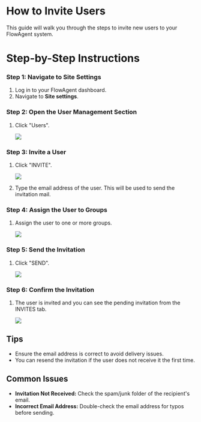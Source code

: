 # How to Invite Users

This guide will walk you through the steps to invite new users to your FlowAgent system.

# Step-by-Step Instructions

### Step 1: Navigate to Site Settings

1. Log in to your FlowAgent dashboard.
2. Navigate to **Site settings**.

### Step 2: Open the User Management Section

1. Click "Users".
   
   ![](https://ajeuwbhvhr.cloudimg.io/colony-recorder.s3.amazonaws.com/files/2024-06-11/6af96d26-9fc9-4209-85b3-ee28dd1071f7/ascreenshot.jpeg?tl_px=0,0&br_px=859,480&force_format=png&width=860&wat_scale=76&wat=1&wat_opacity=0.7&wat_gravity=northwest&wat_url=https://colony-recorder.s3.us-west-1.amazonaws.com/images/watermarks/FB923C_standard.png&wat_pad=114,157)

### Step 3: Invite a User

1. Click "INVITE".
   
   ![](https://ajeuwbhvhr.cloudimg.io/colony-recorder.s3.amazonaws.com/files/2024-06-11/f237b91d-37a4-4d76-bcc6-02b370235a7e/ascreenshot.jpeg?tl_px=665,0&br_px=1525,480&force_format=png&width=860&wat_scale=76&wat=1&wat_opacity=0.7&wat_gravity=northwest&wat_url=https://colony-recorder.s3.us-west-1.amazonaws.com/images/watermarks/FB923C_standard.png&wat_pad=675,0)

2. Type the email address of the user. This will be used to send the invitation mail.

### Step 4: Assign the User to Groups

1. Assign the user to one or more groups.
   
   ![](https://ajeuwbhvhr.cloudimg.io/colony-recorder.s3.amazonaws.com/files/2024-06-11/12a45041-5e9b-4b2c-b77d-3c98f86ecc78/ascreenshot.jpeg?tl_px=308,90&br_px=1168,571&force_format=png&width=860&wat_scale=76&wat=1&wat_opacity=0.7&wat_gravity=northwest&wat_url=https://colony-recorder.s3.us-west-1.amazonaws.com/images/watermarks/FB923C_standard.png&wat_pad=402,212)

### Step 5: Send the Invitation

1. Click "SEND".
   
   ![](https://ajeuwbhvhr.cloudimg.io/colony-recorder.s3.amazonaws.com/files/2024-06-11/b9c916af-7201-41ee-8755-4e232a98f97c/ascreenshot.jpeg?tl_px=665,0&br_px=1525,480&force_format=png&width=860&wat_scale=76&wat=1&wat_opacity=0.7&wat_gravity=northwest&wat_url=https://colony-recorder.s3.us-west-1.amazonaws.com/images/watermarks/FB923C_standard.png&wat_pad=675,-7)

### Step 6: Confirm the Invitation

1. The user is invited and you can see the pending invitation from the INVITES tab.
   
   ![](https://ajeuwbhvhr.cloudimg.io/colony-recorder.s3.amazonaws.com/files/2024-06-11/499f4e18-f083-4a63-8cb0-5583bea71669/ascreenshot.jpeg?tl_px=162,0&br_px=1021,480&force_format=png&width=860&wat_scale=76&wat=1&wat_opacity=0.7&wat_gravity=northwest&wat_url=https://colony-recorder.s3.us-west-1.amazonaws.com/images/watermarks/FB923C_standard.png&wat_pad=402,97)

## Tips

- Ensure the email address is correct to avoid delivery issues.
- You can resend the invitation if the user does not receive it the first time.

## Common Issues

- **Invitation Not Received:** Check the spam/junk folder of the recipient's email.
- **Incorrect Email Address:** Double-check the email address for typos before sending.

